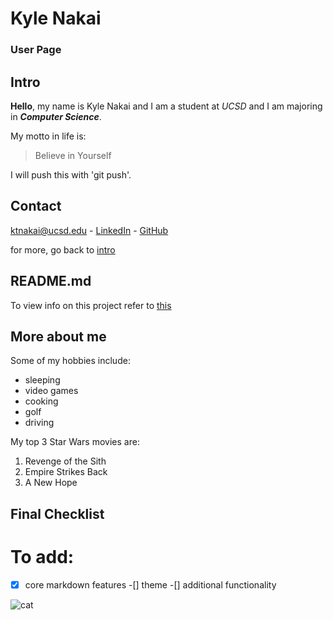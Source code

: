 # Kyle Nakai

### User Page

## Intro
**Hello**, my name is Kyle Nakai and I am a student at *UCSD* and I am majoring in ***Computer Science***.

My motto in life is:
> Believe in Yourself

I will push this with 'git push'.


## Contact 

ktnakai@ucsd.edu - [LinkedIn](https://www.linkedin.com/in/kyle-nakai-9881a01b1/) - [GitHub](https://github.com/kylenakai)

for more, go back to [intro](#intro)

## README.md

To view info on this project refer to [this](README.md)

## More about me

Some of my hobbies include:
- sleeping
- video games
- cooking
- golf
- driving

My top 3 Star Wars movies are:

1. Revenge of the Sith
2. Empire Strikes Back
3. A New Hope


## Final Checklist

# To add:

-[x] core markdown features
-[] theme
-[] additional functionality

![cat]( https://www.google.com/imgres?imgurl=https%3A%2F%2Fi.guim.co.uk%2Fimg%2Fmedia%2F26392d05302e02f7bf4eb143bb84c8097d09144b%2F446_167_3683_2210%2Fmaster%2F3683.jpg%3Fwidth%3D1200%26height%3D1200%26quality%3D85%26auto%3Dformat%26fit%3Dcrop%26s%3D49ed3252c0b2ffb49cf8b508892e452d&imgrefurl=https%3A%2F%2Fwww.theguardian.com%2Flifeandstyle%2F2020%2Fsep%2F05%2Fwhat-cats-mean-by-miaow-japans-pet-guru-knows-just-what-your-feline-friend-wants&tbnid=BBEQz5BdOWu86M&vet=12ahUKEwj_pI7gv53zAhWMsp4KHSLKD3MQMygAegUIARDKAQ..i&docid=V4qL_jTRbB2FuM&w=1200&h=1200&itg=1&q=cat&ved=2ahUKEwj_pI7gv53zAhWMsp4KHSLKD3MQMygAegUIARDKAQ)